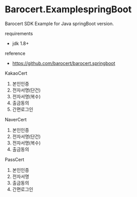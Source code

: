 Barocert.ExamplespringBoot
==========================

Barocert SDK Example for Java springBoot version.

requirements
 - jdk 1.8+

reference
 - https://github.com/barocert/barocert.springboot

KakaoCert
1. 본인인증
2. 전자서명(단건)
3. 전자서명(복수)
4. 출금동의 
5. 간편로그인

NaverCert
1. 본인인증
2. 전자서명(단건)
3. 전자서명(복수)
4. 출금동의

PassCert
1. 본인인증
2. 전자서명
3. 출금동의 
4. 간편로그인